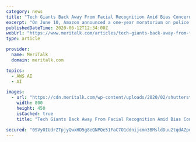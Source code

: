 ```yaml
---
category: news
title: "Tech Giants Back Away From Facial Recognition Amid Bias Concerns"
excerpt: "On June 10, Amazon announced a one-year moratorium on police use of Amazon’s facial recognition technology, Amazon Rekognition. In a blog post, Amazon said it will still allow organizations such as Thorn, the International Center for Missing and ..."
publishedDateTime: 2020-06-12T12:34:00Z
webUrl: "https://www.meritalk.com/articles/tech-giants-back-away-from-facial-recognition-amid-bias-concerns/"
type: article

provider:
  name: MeriTalk
  domain: meritalk.com

topics:
  - AWS AI
  - AI

images:
  - url: "https://cdn.meritalk.com/wp-content/uploads/2020/02/shutterstock_618887135-min.jpg"
    width: 800
    height: 450
    isCached: true
    title: "Tech Giants Back Away From Facial Recognition Amid Bias Concerns"

secured: "0SVyOIUdrZTpjyQwxHD5g8eQNPQe51FaC7O1ddnijcmn3BMsldDuu2tqdAZpdnkkGhREuA7E3jdaQd0AdXDxwVvG04AxqJpW8nmGWaJ6ilc7eNZQPf6tKsNgbyu/41rYGGlNNJzdBXuZ63QLSlQZgn8K6rTyNrXLdU9YZp/M5HnpGOFwZwp6zYp6rk82hk6iKLw7H2y/H1vfDFNgYZNUrgyt7r4n7BDrvlmv9xZhpyi+kR0TEj7+WAMKaZtWImwklENRidNouwgCnZhGQIjqqtiSPtbde01zKCiqBa//b000Bvvj8bb+AxFg5mnIcxoSSkFzUIXNkXg4+rCw7zwvhQ==;b3UtNAggzwMIaWAnxc49IQ=="
---
```


